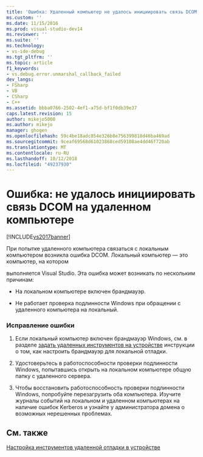 ```yaml
---
title: 'Ошибка: Удаленный компьютер не удалось инициировать связь DCOM | Документация Майкрософт'
ms.custom: ''
ms.date: 11/15/2016
ms.prod: visual-studio-dev14
ms.reviewer: ''
ms.suite: ''
ms.technology:
- vs-ide-debug
ms.tgt_pltfrm: ''
ms.topic: article
f1_keywords:
- vs.debug.error.unmarshal_callback_failed
dev_langs:
- FSharp
- VB
- CSharp
- C++
ms.assetid: bbba0766-2502-4ef1-a75d-bf1f0db39e37
caps.latest.revision: 15
author: mikejo5000
ms.author: mikejo
manager: ghogen
ms.openlocfilehash: 59c4be18adc854e326b8e756399818d46ba469ad
ms.sourcegitcommit: 9ceaf69568d61023868ced59108ae4dd46f720ab
ms.translationtype: MT
ms.contentlocale: ru-RU
ms.lasthandoff: 10/12/2018
ms.locfileid: "49237930"
---
```

# <a name="error-remote-computer-could-not-initiate-dcom-communications"></a>Ошибка: не удалось инициировать связь DCOM на удаленном компьютере
[!INCLUDE[vs2017banner](../includes/vs2017banner.md)]

При попытке удаленного компьютера связаться с локальным компьютером возникла ошибка DCOM. Локальный компьютер — это компьютер, на котором  
  
 выполняется Visual Studio. Эта ошибка может возникать по нескольким причинам:  
  
-   На локальном компьютере включен брандмауэр.  
  
-   Не работает проверка подлинности Windows при обращении с удаленного компьютера на локальный.  
  
### <a name="to-correct-this-error"></a>Исправление ошибки  
  
1.  Если локальный компьютер включен брандмауэр Windows, см. в разделе [задать удаленных инструментов на устройстве](http://msdn.microsoft.com/library/90f45630-0d26-4698-8c1f-63f85a12db9c) инструкции о том, как настроить брандмауэр для локальной отладки.  
  
2.  Удостоверьтесь в работоспособности проверки подлинности Windows, попытавшись открыть на локальном компьютере общую папку с удаленного сервера.  
  
3.  Чтобы восстановить работоспособность проверки подлинности Windows, попробуйте перезагрузить оба компьютера. Изучите журналы событий на локальном и удаленном компьютерах на наличие ошибок Kerberos и узнайте у администратора домена о возможных нерешенных проблемах.  
  
## <a name="see-also"></a>См. также  
 [Настройка инструментов удаленной отладки в устройстве](http://msdn.microsoft.com/library/90f45630-0d26-4698-8c1f-63f85a12db9c)



